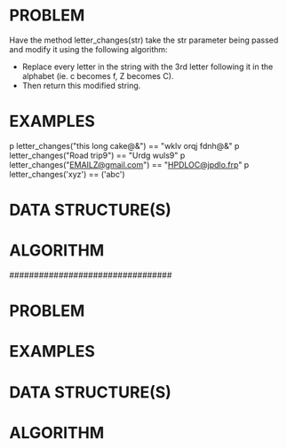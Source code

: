 # PROBLEM
Have the method letter_changes(str) take the str parameter being passed and modify it using the following algorithm:
  - Replace every letter in the string with the 3rd letter following it in the alphabet (ie. c becomes f, Z becomes C).
  - Then return this modified string.

# EXAMPLES
p letter_changes("this long cake@&") == "wklv orqj fdnh@&"
p letter_changes("Road trip9") == "Urdg wuls9"
p letter_changes("EMAILZ@gmail.com") == "HPDLOC@jpdlo.frp"
p letter_changes('xyz') == ('abc')

# DATA STRUCTURE(S)


# ALGORITHM


#################################

# PROBLEM


# EXAMPLES


# DATA STRUCTURE(S)


# ALGORITHM
